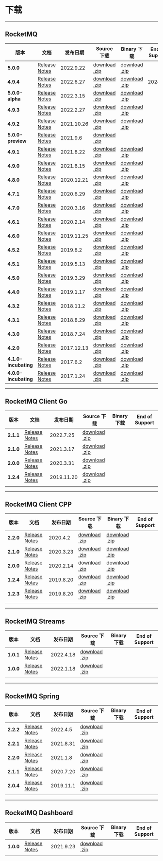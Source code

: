 # 下载

---



## RocketMQ
| 版本                 | 文档                                                         | 发布日期   | Source 下载                                                  | Binary 下载                                                  | End of Support |
| -------------------- | ------------------------------------------------------------ | ---------- | ------------------------------------------------------------ | ------------------------------------------------------------ | -------------- |
| **5.0.0**      | [Release Notes](/third-blog/2022/09/09/5.0.0/)          | 2022.9.22  | [download .zip](https://www.apache.org/dyn/closer.cgi?path=rocketmq/5.0.0/rocketmq-all-5.0.0-source-release.zip) | [download .zip](https://www.apache.org/dyn/closer.cgi?path=rocketmq/5.0.0/rocketmq-all-5.0.0-bin-release.zip) |                |
| **4.9.4**            | [Release Notes](/third-blog/2022/03/04/4.9.4)                | 2022.6.27   | [download .zip](https://www.apache.org/dyn/closer.cgi?path=rocketmq/4.9.4/rocketmq-all-4.9.4-source-release.zip) | [download .zip](https://www.apache.org/dyn/closer.cgi?path=rocketmq/4.9.4/rocketmq-all-4.9.4-bin-release.zip) | 2024/01        |
| **5.0.0-alpha**      | [Release Notes](/third-blog/2022/03/15/5.0.0-ALPHA)          | 2022.3.15  | [download .zip](https://dist.apache.org/repos/dist/dev/rocketmq/5.0.0-ALPHA-rc2/rocketmq-all-5.0.0-ALPHA-source-release.zip) | [download .zip](https://dist.apache.org/repos/dist/dev/rocketmq/5.0.0-ALPHA-rc2/rocketmq-all-5.0.0-ALPHA-bin-release.zip) |                |
| **4.9.3**            | [Release Notes](/third-blog/2022/03/04/4.9.3)                | 2022.2.27   | [download .zip](https://www.apache.org/dyn/closer.cgi?path=rocketmq/4.9.3/rocketmq-all-4.9.3-source-release.zip) | [download .zip](https://www.apache.org/dyn/closer.cgi?path=rocketmq/4.9.3/rocketmq-all-4.9.3-bin-release.zip) |                |
| **4.9.2**            | [Release Notes](/third-blog/2021/10/26/4.9.2)                | 2021.10.26 | [download .zip](https://archive.apache.org/dist/rocketmq/4.9.2/rocketmq-all-4.9.2-source-release.zip) | [download .zip](https://archive.apache.org/dist/rocketmq/4.9.2/rocketmq-all-4.9.2-bin-release.zip) |                |
| **5.0.0-preview**    | [Release Notes](/third-blog/2021/09/06/release-notes-5.0.0-PREVIEW) | 2021.9.6   | [download .zip](https://archive.apache.org/dist/rocketmq/5.0.0-PREVIEW/rocketmq-all-5.0.0-PREVIEW-source-release.zip) |                                                              |                |
| **4.9.1**            | [Release Notes](/third-blog/2021/08/22/4.9.1)                | 2021.8.22  | [download .zip](https://archive.apache.org/dist/rocketmq/4.9.1/rocketmq-all-4.9.1-source-release.zip) | [download .zip](https://archive.apache.org/dist/rocketmq/4.9.1/rocketmq-all-4.9.1-bin-release.zip) |                |
| **4.9.0**            | [Release Notes](/third-blog/2021/06/15/4.9.0)                | 2021.6.15  | [download .zip](https://archive.apache.org/dist/rocketmq/4.9.0/rocketmq-all-4.9.0-source-release.zip) | [download .zip](https://archive.apache.org/dist/rocketmq/4.9.0/rocketmq-all-4.9.0-bin-release.zip) |                |
| **4.8.0**            | [Release Notes](/third-blog/2020/12/21/4.8.0)                | 2020.12.21 | [download .zip](https://archive.apache.org/dist/rocketmq/4.8.0/rocketmq-all-4.8.0-source-release.zip) | [download .zip](https://archive.apache.org/dist/rocketmq/4.8.0/rocketmq-all-4.8.0-bin-release.zip) |                |
| **4.7.1**            | [Release Notes](/third-blog/2020/06/29/4.7.1)                | 2020.6.29  | [download .zip](https://archive.apache.org/dist/rocketmq/4.7.1/rocketmq-all-4.7.1-source-release.zip) | [download .zip](https://archive.apache.org/dist/rocketmq/4.7.1/rocketmq-all-4.7.1-bin-release.zip) |                |
| **4.7.0**            | [Release Notes](/third-blog/2020/03/16/4.7.0)                | 2020.3.16  | [download .zip](https://archive.apache.org/dist/rocketmq/4.7.0/rocketmq-all-4.7.0-source-release.zip) | [download .zip](https://archive.apache.org/dist/rocketmq/4.7.0/rocketmq-all-4.7.0-bin-release.zip) |                |
| **4.6.1**            | [Release Notes](/third-blog/2020/2/14/4.6.1)                 | 2020.2.14  | [download .zip](https://archive.apache.org/dist/rocketmq/4.6.1/rocketmq-all-4.6.1-source-release.zip) | [download .zip](https://archive.apache.org/dist/rocketmq/4.6.1/rocketmq-all-4.6.1-bin-release.zip) |                |
| **4.6.0**            | [Release Notes](/third-blog/2019/11/25/4.6.0)                | 2019.11.25 | [download .zip](https://archive.apache.org/dist/rocketmq/4.6.0/rocketmq-all-4.6.0-source-release.zip) | [download .zip](https://archive.apache.org/dist/rocketmq/4.6.0/rocketmq-all-4.6.0-bin-release.zip) |                |
| **4.5.2**            | [Release Notes](/third-blog/2019/08/02/4.5.2)                | 2019.8.2   | [download .zip](https://archive.apache.org/dist/rocketmq/4.5.2/rocketmq-all-4.5.2-source-release.zip) | [download .zip](https://archive.apache.org/dist/rocketmq/4.5.2/rocketmq-all-4.5.2-bin-release.zip) |                |
| **4.5.1**            | [Release Notes](/third-blog/2019/05/13/4.5.1)                | 2019.5.13  | [download .zip](https://archive.apache.org/dist/rocketmq/4.5.1/rocketmq-all-4.5.1-source-release.zip) | [download .zip](https://archive.apache.org/dist/rocketmq/4.5.1/rocketmq-all-4.5.1-bin-release.zip) |                |
| **4.5.0**            | [Release Notes](/third-blog/2019/03/29/4.5.0)                | 2019.3.29  | [download .zip](https://archive.apache.org/dist/rocketmq/4.5.0/rocketmq-all-4.5.0-source-release.zip) | [download .zip](https://archive.apache.org/dist/rocketmq/4.5.0/rocketmq-all-4.5.0-bin-release.zip) |                |
| **4.4.0**            | [Release Notes](/third-blog/2019/01/17/4.4.0)                | 2019.1.17  | [download .zip](https://archive.apache.org/dist/rocketmq/4.4.0/rocketmq-all-4.4.0-source-release.zip) | [download .zip](https://archive.apache.org/dist/rocketmq/4.4.0/rocketmq-all-4.4.0-bin-release.zip) |                |
| **4.3.2**            | [Release Notes](/third-blog/2018/11/02/4.3.2)                | 2018.11.2  | [download .zip](https://archive.apache.org/dist/rocketmq/4.3.2/rocketmq-all-4.3.2-source-release.zip) | [download .zip](https://archive.apache.org/dist/rocketmq/4.3.2/rocketmq-all-4.3.2-bin-release.zip) |                |
| **4.3.1**            | [Release Notes](/third-blog/2018/08/29/4.3.1)                | 2018.8.29  | [download .zip](https://archive.apache.org/dist/rocketmq/4.3.0/rocketmq-all-4.3.0-source-release.zip) | [download .zip](https://archive.apache.org/dist/rocketmq/4.3.1/rocketmq-all-4.3.1-bin-release.zip) |                |
| **4.3.0**            | [Release Notes](/third-blog/2018/07/24/4.3.0)                | 2018.7.24  | [download .zip](https://archive.apache.org/dist/rocketmq/4.3.0/rocketmq-all-4.3.0-source-release.zip) | [download .zip](https://archive.apache.org/dist/rocketmq/4.3.0/rocketmq-all-4.3.0-bin-release.zip) |                |
| **4.2.0**            | [Release Notes](/third-blog/2017/12/13/4.2.0)                | 2017.12.13 | [download .zip](https://archive.apache.org/dist/rocketmq/4.2.0/rocketmq-all-4.2.0-source-release.zip) | [download .zip](https://archive.apache.org/dist/rocketmq/4.2.0/rocketmq-all-4.2.0-bin-release.zip) |                |
| **4.1.0-incubating** | [Release Notes](/third-blog/2017/06/02/4.1.0)                | 2017.6.2   | [download .zip](https://archive.apache.org/dist/rocketmq/4.1.0-incubating/rocketmq-all-4.1.0-incubating-source-release.zip) | [download .zip](https://archive.apache.org/dist/rocketmq/4.1.0-incubating/rocketmq-all-4.1.0-incubating-bin-release.zip) |                |
| **4.0.0-incubating** | [Release Notes](/third-blog/2017/01/24/4.0.0)                | 2017.1.24  | [download .zip](https://archive.apache.org/dist/rocketmq/4.0.0-incubating/rocketmq-all-4.0.0-incubating-source-release.zip) | [download .zip](https://archive.apache.org/dist/rocketmq/4.0.0-incubating/rocketmq-all-4.0.0-incubating-bin-release.zip) |                |





---



## RocketMQ Client Go

| 版本      | 文档                                                         | 发布日期   | Source 下载                                                  | Binary 下载 | End of Support |
| --------- | ------------------------------------------------------------ | ---------- | ------------------------------------------------------------ | ----------- | -------------- |
| **2.1.1** | [Release Notes](/third-blog/2022/07/25/release-notes-rocketmq-client-go-2.1.1) | 2022.7.25  | [download .zip](https://www.apache.org/dyn/closer.cgi?path=rocketmq/rocketmq-client-go/2.1.1/rocketmq-client-go-2.1.1-source-release.tar.gz) |             |                |
| **2.1.0** | [Release Notes](/third-blog/2021/03/17/release-notes-rocketmq-client-go-2.1.0) | 2021.3.17  | [download .zip](https://www.apache.org/dyn/closer.cgi?path=rocketmq/rocketmq-client-go/2.1.0/rocketmq-client-go-2.1.0-source-release.tar.gz) |             |                |
| **2.0.0** | [Release Notes](/third-blog/2020/03/31/release-notes-rocketmq-client-go-2.0.0) | 2020.3.31  | [download .zip](https://www.apache.org/dyn/closer.cgi?path=rocketmq/rocketmq-client-go/2.0.0/rocketmq-client-go-2.0.0-source-release.tar.gz) |             |                |
| **1.2.4** | [Release Notes](/third-blog/2019/11/20/release-notes-rocketmq-client-go-1.2.4) | 2019.11.20 | [download .zip](https://www.apache.org/dyn/closer.cgi?path=rocketmq/rocketmq-client-go/1.2.4/rocketmq-client-go-1.2.4-source-release.tar.gz) |             |                |
|           |                                                              |            |                                                              |             |                |

---

## RocketMQ Client CPP

| 版本      | 文档                                                         | 发布日期  | Source 下载                                                  | Binary 下载                                                  | End of Support |
| --------- | ------------------------------------------------------------ | --------- | ------------------------------------------------------------ | ------------------------------------------------------------ | -------------- |
| **2.2.0** | [Release Notes](/third-blog/2020/04/02/release-notes-rocketmq-client-cpp-2.2.0) | 2020.4.2  | [download .zip](https://www.apache.org/dyn/closer.cgi?path=rocketmq/rocketmq-client-cpp/2.2.0/rocketmq-client-cpp-2.2.0-source-release.tar.gz) | [download .zip](https://www.apache.org/dyn/closer.cgi?path=rocketmq/rocketmq-client-cpp/2.2.0/rocketmq-client-cpp-2.2.0-bin-release.tar.gz) |                |
| **2.1.0** | [Release Notes](/third-blog/2020/03/23/release-notes-rocketmq-client-cpp-2.1.0) | 2020.3.23 | [download .zip](https://archive.apache.org/dist/rocketmq/rocketmq-client-cpp/2.1.0/rocketmq-client-cpp-2.1.0-source-release.tar.gz) | [download .zip](https://archive.apache.org/dist/rocketmq/rocketmq-client-cpp/2.1.0/rocketmq-client-cpp-2.1.0-bin-release.tar.gz) |                |
| **2.0.0** | [Release Notes](/third-blog/2020/02/14/release-notes-rocketmq-client-cpp-2.0.0) | 2020.2.14 | [download .zip](https://archive.apache.org/dist/rocketmq/rocketmq-client-cpp/2.0.0/rocketmq-client-cpp-2.0.0-source-release.tar.gz) | [download .zip](https://archive.apache.org/dist/rocketmq/rocketmq-client-cpp/2.0.0/rocketmq-client-cpp-2.0.0-bin-release.tar.gz) |                |
| **1.2.4** | [Release Notes](/third-blog/2019/11/11/release-notes-rocketmq-client-cpp-1.2.4) | 2019.8.20 | [download .zip](https://archive.apache.org/dist/rocketmq/rocketmq/rocketmq-client-cpp/1.2.4/rocketmq-client-cpp-1.2.4-source-release.tar.gz) | [download .zip](https://archive.apache.org/dist/rocketmq/rocketmq-client-cpp/1.2.4/rocketmq-client-cpp-1.2.4-bin-release.tar.gz) |                |
| **1.2.3** | [Release Notes](/third-blog/2019/08/20/release-notes-rocketmq-client-cpp-1.2.3) | 2019.8.20 | [download .zip](https://archive.apache.org/dist/rocketmq/rocketmq-client-cpp/1.2.3/rocketmq-client-cpp-1.2.3-source-release.tar.gz) | [download .zip](https://archive.apache.org/dist/rocketmq/rocketmq-client-cpp/1.2.3/rocketmq-client-cpp-1.2.3-bin-release.tar.gz) |                |
|           |                                                              |           |                                                              |                                                              |                |

---

## RocketMQ  Streams

| 版本      | 文档                                                         | 发布日期  | Source 下载                                                  | Binary 下载 | End of Support |
| --------- | ------------------------------------------------------------ | --------- | ------------------------------------------------------------ | ----------- | -------------- |
| **1.0.1** | [Release Notes](/third-blog/2022/04/18/release-notes-rocketmq-streams-1.0.1-preview) | 2022.4.18 | [download .zip](https://archive.apache.org/dist/rocketmq/rocketmq-streams/1.0.1-preview/rocketmq-streams-1.0.1-preview.zip) |             |                |
| **1.0.0** | [Release Notes](/third-blog/2022/01/18/release-notes-rocketmq-streams-1.0.0-preview) | 2022.1.18 | [download .zip](https://archive.apache.org/dist/rocketmq/rocketmq-streams/1.0.0-preview/rocketmq-streams-1.0.0-preview.zip) |             |                |
|           |                                                              |           |                                                              |             |                |

---

## RocketMQ  Spring

| 版本      | 文档                                                         | 发布日期  | Source 下载                                                  | Binary 下载 | End of Support |
| --------- | ------------------------------------------------------------ | --------- | ------------------------------------------------------------ | ----------- | -------------- |
| **2.2.2** | [Release Notes](/third-blog/2022/04/05/release-notes-rocketmq-spring-2.2.2) | 2022.4.5  | [download .zip](https://www.apache.org/dyn/closer.cgi?path=rocketmq/rocketmq-spring/2.2.2/rocketmq-spring-rocketmq-spring-all-2.2.2.zip) |             |                |
| **2.2.1** | [Release Notes](/third-blog/2021/08/31/release-notes-rocketmq-spring-2.2.1) | 2021.8.31 | [download .zip](https://archive.apache.org/dist/rocketmq-spring/2.2.1/rocketmq-spring-rocketmq-spring-all-2.2.1.zip) |             |                |
| **2.2.0** | [Release Notes](/third-blog/2021/01/08/release-notes-rocketmq-spring-2.2.0) | 2021.1.8  | [download .zip](https://archive.apache.org/dist/rocketmq-spring/2.2.0/rocketmq-spring-rocketmq-spring-all-2.2.0.zip) |             |                |
| **2.1.1** | [Release Notes](/third-blog/2020/07/20/release-notes-rocketmq-spring-2.1.1) | 2020.7.20 | [download .zip](https://archive.apache.org/dist/rocketmq/rocketmq-spring/2.1.1/rocketmq-spring-all-2.1.1-source-release.zip) |             |                |
| **2.0.4** | [Release Notes](/third-blog/2019/11/01/release-notes-rocketmq-spring-2.0.4) | 2019.11.1 | [download .zip](https://archive.apache.org/dist/rocketmq/rocketmq-spring/2.0.4/rocketmq-spring-all-2.0.4-source-release.zip) |             |                |
|           |                                                              |           |                                                              |             |                |

---

## RocketMQ Dashboard

| 版本      | 文档                                                         | 发布日期  | Source 下载                                                  | Binary 下载 | End of Support |
| --------- | ------------------------------------------------------------ | --------- | ------------------------------------------------------------ | ----------- | -------------- |
| **1.0.0** | [Release Notes](/third-blog/2021/09/23/release-notes-rocketmq-dashboard-1.0.0) | 2021.9.23 | [download .zip](https://dist.apache.org/repos/dist/release/rocketmq/rocketmq-dashboard/1.0.0/rocketmq-dashboard-1.0.0-source-release.zip) |             |                |
|           |                                                              |           |                                                              |             |                |

